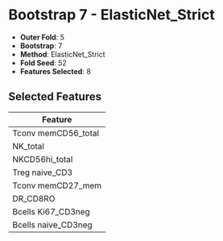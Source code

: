 # Bootstrap 7 - ElasticNet_Strict

- **Outer Fold**: 5
- **Bootstrap**: 7
- **Method**: ElasticNet_Strict
- **Fold Seed**: 52
- **Features Selected**: 8

## Selected Features

| Feature |
|---------|
| Tconv memCD56_total |
| NK_total |
| NKCD56hi_total |
| Treg naive_CD3 |
| Tconv memCD27_mem |
| DR_CD8RO |
| Bcells Ki67_CD3neg |
| Bcells naive_CD3neg |
